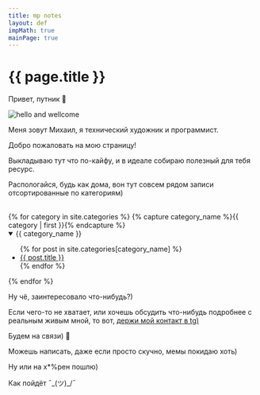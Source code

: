 ```yaml
---
title: mp notes
layout: def
impMath: true
mainPage: true
---
```


# {{ page.title }}

Привет, путник 👋

![hello and wellcome](https://dovobu.github.io/ava.jpg)

Меня зовут Михаил, я технический художник и программист.

Добро пожаловать на мою страницу!

Выкладываю тут что по-кайфу, и в идеале собираю полезный для тебя ресурс.

Распологайся, будь как дома, вон тут совсем рядом записи отсортированные по категориям)

<br>
{% for category in site.categories %}
    {% capture category_name %}{{ category | first }}{% endcapture %}
  <details open>
    <summary> {{ category_name }} </summary>
    <ul>
    {% for post in site.categories[category_name] %}
        <li><a href="{{ post.baseurl }}{{ post.url }}">{{ post.title }}</a></li>
    {% endfor %}
    </ul>
  </details>
{% endfor %}
<br>

Ну чё, заинтересовало что-нибудь?)

Если чего-то не хватает, или хочешь обсудить что-нибудь подробнее с реальным живым мной, то вот, [держи мой контакт в tg)](https://t.me/d0c_0b_p)

Будем на связи) 🤙


Можешь написать, даже если просто скучно, мемы покидаю хоть)

Ну или на х*%рен пошлю)

Как пойдёт ¯\_(ツ)_/¯ 
